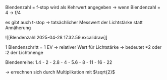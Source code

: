 Blendenzahl = f-stop
wird als Kehrwert angegeben -> wenn Blendenzahl = 4 -> f/4

es gibt auch t-stop -> tatsächlicher Messwert der Lichtstärke statt Annäherung

![[Blendenzahl 2025-04-28 17.32.59.excalidraw]]

1 Blendenschritt = 1 EV -> relativer Wert für Lichtstärke
-> bedeutet *2 oder :2 der Lichtmenge

Blendenreihe:
1.4 - 2 - 2.8 - 4 - 5.6 - 8 - 11 - 16 - 22

-> errechnen sich durch Multiplikation mit $\sqrt{2}$

